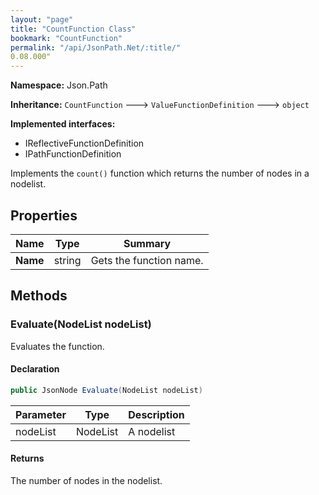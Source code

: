 ```yaml
---
layout: "page"
title: "CountFunction Class"
bookmark: "CountFunction"
permalink: "/api/JsonPath.Net/:title/"
0.08.000"
---
```

**Namespace:** Json.Path

**Inheritance:**
`CountFunction`
 🡒 
`ValueFunctionDefinition`
 🡒 
`object`

**Implemented interfaces:**

- IReflectiveFunctionDefinition
- IPathFunctionDefinition

Implements the `count()` function which returns the number of nodes
in a nodelist.

## Properties

| Name | Type | Summary |
|---|---|---|
| **Name** | string | Gets the function name. |

## Methods

### Evaluate(NodeList nodeList)

Evaluates the function.

#### Declaration

```c#
public JsonNode Evaluate(NodeList nodeList)
```

| Parameter | Type | Description |
|---|---|---|
| nodeList | NodeList | A nodelist |


#### Returns

The number of nodes in the nodelist.

